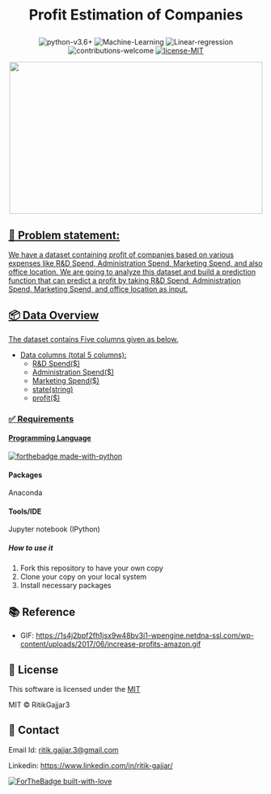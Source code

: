 # <p align="center">Profit Estimation of Companies</p>

<p align="center">
    <img src="https://img.shields.io/badge/python-v3.6+-blue.svg"
         alt="python-v3.6+">
    <img src="https://img.shields.io/badge/Machine-Learning-red.svg"
         alt="Machine-Learning">
    <img src="https://img.shields.io/badge/Linear-regression-yellow.svg"
         alt="Linear-regression">
    <img src="https://img.shields.io/badge/contributions-welcome-orange.svg"
         alt="contributions-welcome">
    <a href="https://github.com/RitikGajjar3/Profit-Estimation-of-Companies-Notebook/blob/master/LICENSE">
    <img src="https://img.shields.io/badge/license-MIT-green.svg"
         alt="license-MIT">
</p>

<p align="center">
  <img width="500" height="300" src="https://1s4j2bpf2fh1jsx9w48bv3i1-wpengine.netdna-ssl.com/wp-content/uploads/2017/06/increase-profits-amazon.gif">
</p>

<h2>📘 Problem statement:</h2>
We have a dataset containing profit of companies based on various expenses like R&amp;D Spend, Administration Spend, Marketing Spend, and also office location. We are going to analyze this dataset and build a prediction function that can predict a profit by taking R&amp;D Spend,  Administration Spend, Marketing Spend, and office location as input.


<h2>📦 Data Overview</h2>
The dataset contains Five columns given as below.

- Data columns (total 5 columns):  
    - R&D Spend($)
    - Administration Spend($)
    - Marketing Spend($)
    - state(string)
    - profit($)

### ✅  Requirements

#### Programming Language
[![forthebadge made-with-python](http://ForTheBadge.com/images/badges/made-with-python.svg)](https://www.python.org/)

#### Packages
Anaconda

#### Tools/IDE 
Jupyter notebook (IPython)

##### How to use it
1. Fork this repository to have your own copy
2. Clone your copy on your local system
3. Install necessary packages

## 📚 Reference
- GIF: https://1s4j2bpf2fh1jsx9w48bv3i1-wpengine.netdna-ssl.com/wp-content/uploads/2017/06/increase-profits-amazon.gif

## 📜 License

This software is licensed under the [MIT](https://github.com/RitikGajjar3/Profit-Estimation-of-Companies-Notebook/blob/master/LICENSE)

MIT © RitikGajjar3

## 🤝 Contact

Email Id: ritik.gajjar.3@gmail.com

Linkedin: https://www.linkedin.com/in/ritik-gajjar/

[![ForTheBadge built-with-love](http://ForTheBadge.com/images/badges/built-with-love.svg)](https://github.com/RitikGajjar3)
